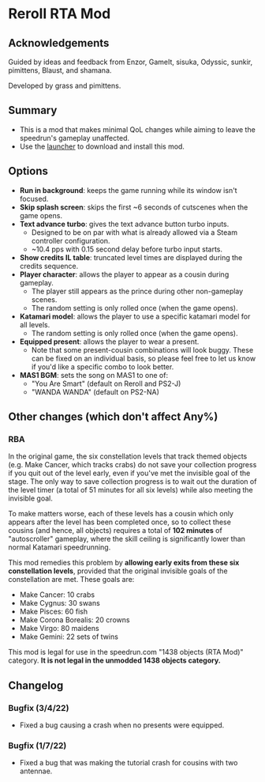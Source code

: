 # Reroll RTA Mod

## Acknowledgements

Guided by ideas and feedback from Enzor, GameIt, sisuka, Odyssic, sunkir, pimittens, Blaust, and shamana.

Developed by grass and pimittens.

## Summary

- This is a mod that makes minimal QoL changes while aiming to leave the speedrun's gameplay unaffected.
- Use the [launcher](https://github.com/misoelegant/rpm/tree/master/updater) to download and install this mod.

## Options

- **Run in background**: keeps the game running while its window isn't focused.
- **Skip splash screen**: skips the first ~6 seconds of cutscenes when the game opens.
- **Text advance turbo**: gives the text advance button turbo inputs.
  - Designed to be on par with what is already allowed via a Steam controller configuration. 
  - ~10.4 pps with 0.15 second delay before turbo input starts.
- **Show credits IL table**: truncated level times are displayed during the credits sequence.
- **Player character**: allows the player to appear as a cousin during gameplay.
  - The player still appears as the prince during other non-gameplay scenes.
  - The random setting is only rolled once (when the game opens).
- **Katamari model**: allows the player to use a specific katamari model for all levels.
  - The random setting is only rolled once (when the game opens).
- **Equipped present**: allows the player to wear a present.
  - Note that some present-cousin combinations will look buggy. 
    These can be fixed on an individual basis, so please feel free to let us know if you'd like a 
    specific combo to look better.
- **MAS1 BGM**: sets the song on MAS1 to one of:
  - "You Are Smart" (default on Reroll and PS2-J)
  - "WANDA WANDA" (default on PS2-NA)

## Other changes (which don't affect Any%)

### RBA
In the original game, the six constellation levels that track themed objects
(e.g. Make Cancer, which tracks crabs) do not save your collection progress if you quit out
of the level early, even if you've met the invisible goal of the stage. The only way to save
collection progress is to wait out the duration of the level timer (a total of 51 minutes for all six levels)
while also meeting the invisible goal.

To make matters worse, each of these levels has a cousin which only appears after the level has been
completed once, so to collect these cousins (and hence, all objects) requires a total of **102 minutes** of
"autoscroller" gameplay, where the skill ceiling is significantly lower than normal Katamari speedrunning.

This mod remedies this problem by **allowing early exits from these six constellation levels**,
provided that the original invisible goals of the constellation are met. These goals are:

  - Make Cancer: 10 crabs
  - Make Cygnus: 30 swans
  - Make Pisces: 60 fish
  - Make Corona Borealis: 20 crowns
  - Make Virgo: 80 maidens
  - Make Gemini: 22 sets of twins

This mod is legal for use in the speedrun.com "1438 objects (RTA Mod)" category.
**It is not legal in the unmodded 1438 objects category.**

## Changelog

### Bugfix (3/4/22)
  - Fixed a bug causing a crash when no presents were equipped.

### Bugfix (1/7/22)
  - Fixed a bug that was making the tutorial crash for cousins with two antennae.
